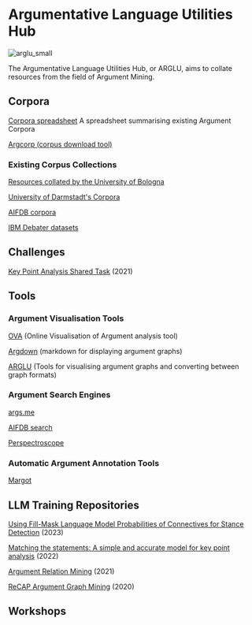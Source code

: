 # Argumentative Language Utilities Hub
![arglu_small](https://github.com/acidrobin/arglu-repo/assets/54273015/67999eb8-7742-4d63-b4b7-e2ad0bee45b1)

The Argumentative Language Utilities Hub, or ARGLU, aims to collate resources from the field of Argument Mining. 

## Corpora
[Corpora spreadsheet](https://docs.google.com/spreadsheets/d/1Wr7GalgRuXq_9JeVqqHRUY4BbUXbh3csB-BHozUm9YU/edit?usp=drive_link) A spreadsheet summarising existing Argument Corpora

[Argcorp (corpus download tool)](https://github.com/acidrobin/argcorp)

### Existing Corpus Collections

[Resources collated by the University of Bologna](http://argumentationmining.disi.unibo.it/resources.html)

[University of Darmstadt's Corpora](https://tudatalib.ulb.tu-darmstadt.de/handle/tudatalib/1997)

[AIFDB corpora](http://corpora.aifdb.org)

[IBM Debater datasets](https://research.ibm.com/haifa/dept/vst/debating_data.shtml)



## Challenges


[Key Point Analysis Shared Task](https://github.com/IBM/KPA_2021_shared_task) (2021)



## Tools
### Argument Visualisation Tools
[OVA](https://ova.arg-tech.org) (Online Visualisation of Argument analysis tool)

[Argdown](https://argdown.org/) (markdown for displaying argument graphs)

[ARGLU](https://github.com/acidrobin/arglu) (Tools for visualising argument graphs and converting between graph formats)

### Argument Search Engines

[args.me](https://args.me/index.html)

[AIFDB search](https://www.aifdb.org/search)

[Perspectroscope](https://github.com/CogComp/perspectroscope?tab=readme-ov-file)

### Automatic Argument Annotation Tools
[Margot](http://margot.disi.unibo.it/) 



## LLM Training Repositories

[Using Fill-Mask Language Model Probabilities of Connectives for Stance Detection](https://github.com/rstodden/stance-detection) (2023)

[Matching the statements: A simple and accurate model for key point analysis](https://github.com/VietHoang1512/KPA) (2022)

[Argument Relation Mining](https://github.com/raruidol/ArgumentRelationMining) (2021)

[ReCAP Argument Graph Mining](https://github.com/recap-utr/argument-graph-mining) (2020)



## Workshops
